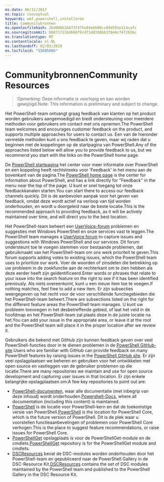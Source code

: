 ```yaml
---
ms.date: 06/12/2017
ms.topic: conceptual
keywords: wmf,powershell,installeren
title: Communitybronnen
ms.openlocfilehash: 2bd006b1b873f475e04ebb00cc89d593e114cafc
ms.sourcegitcommit: b6871f21bd666f9cd71dd336bb3f844cf472b56c
ms.translationtype: MT
ms.contentlocale: nl-NL
ms.lasthandoff: 02/03/2019
ms.locfileid: "55685086"
---
```

# <a name="community-resources"></a><span data-ttu-id="0b5cc-103">Communitybronnen</span><span class="sxs-lookup"><span data-stu-id="0b5cc-103">Community Resources</span></span> #
> <span data-ttu-id="0b5cc-104">Opmerking: Deze informatie is voorlopig en kan worden gewijzigd.</span><span class="sxs-lookup"><span data-stu-id="0b5cc-104">Note: This information is preliminary and subject to change.</span></span>

<span data-ttu-id="0b5cc-105">Het PowerShell-team ontvangt graag feedback van klanten op het product worden gebruikers aangemoedigd en biedt ondersteuning voor meerdere methoden voor gebruikers om contact met ons opnemen.</span><span class="sxs-lookup"><span data-stu-id="0b5cc-105">The PowerShell team welcomes and encourages customer feedback on the product, and supports multiple approaches for users to contact us.</span></span>
<span data-ttu-id="0b5cc-106">Een van de hieronder vermelde methoden kunt u ons feedback te geven, maar wij raden dat u beginnen met de koppelingen op de startpagina van PowerShell.</span><span class="sxs-lookup"><span data-stu-id="0b5cc-106">Any of the approaches listed below will allow you to provide feedback to us, but we recommend you start with the links on the PowerShell home page.</span></span>

<span data-ttu-id="0b5cc-107">De [PowerShell startpagina](https://microsoft.com/powershell) het center voor meer informatie over PowerShell en een koppeling heeft rechtstreeks voor 'Feedback' in het menu aan de bovenkant van de pagina.</span><span class="sxs-lookup"><span data-stu-id="0b5cc-107">The [PowerShell home page](https://microsoft.com/powershell) is the center for information about PowerShell, and has a link directly for "Feedback" in the menu near the top of the page.</span></span>
<span data-ttu-id="0b5cc-108">U kunt er snel toegang tot onze feedbackkanalen starten.</span><span class="sxs-lookup"><span data-stu-id="0b5cc-108">You can start there to access our feedback channels quickly.</span></span>
<span data-ttu-id="0b5cc-109">Dit is de aanbevolen aanpak voor het geven van feedback, omdat deze wordt actief na verloop van tijd worden onderhouden, en wordt u doorgeleid naar de beste locatie.</span><span class="sxs-lookup"><span data-stu-id="0b5cc-109">This is the recommended approach to providing feedback, as it will be actively maintained over time, and will direct you to the best location.</span></span>

<span data-ttu-id="0b5cc-110">Het PowerShell-team beheert een [UserVoice-forum](https://windowsserver.uservoice.com/forums/301869-powershell/) problemen en suggesties met Windows PowerShell en onze services vast te leggen.</span><span class="sxs-lookup"><span data-stu-id="0b5cc-110">The PowerShell team manages a [UserVoice forum](https://windowsserver.uservoice.com/forums/301869-powershell/) to capture issues and suggestions with Windows PowerShell and our services.</span></span>
<span data-ttu-id="0b5cc-111">Dit forum ondersteunt toe te voegen stemmen voor bestaande problemen, dat gebruikmaakt van het PowerShell-team om ons werk prioriteit te geven.</span><span class="sxs-lookup"><span data-stu-id="0b5cc-111">This forum supports adding votes to existing issues, which the PowerShell team uses to prioritize our work.</span></span>
<span data-ttu-id="0b5cc-112">Voer de woorden of zinsdelen die betrekking op uw probleem in de zoekfunctie aan de rechterkant om te zien hebben als deze eerder heeft zijn geïdentificeerd.</span><span class="sxs-lookup"><span data-stu-id="0b5cc-112">Enter words or phrases that relate to your issue into the search feature on the right to see if it has been identified previously.</span></span>
<span data-ttu-id="0b5cc-113">Als niets overeenkomt, kunt u een nieuw item toe te voegen.</span><span class="sxs-lookup"><span data-stu-id="0b5cc-113">If nothing matches, feel free to add a new item.</span></span>
<span data-ttu-id="0b5cc-114">Er zijn subsecties weergegeven op het recht voor de voor verschillende functiegebieden die het PowerShell-team beheert.</span><span class="sxs-lookup"><span data-stu-id="0b5cc-114">There are subsections listed on the right for the different feature areas the PowerShell team manages.</span></span>
<span data-ttu-id="0b5cc-115">U kunt uw probleem toevoegen in het desbetreffende gebied, of laat het veld in de hoofdmap en het PowerShell-team zal plaats deze in de juiste locatie na het.</span><span class="sxs-lookup"><span data-stu-id="0b5cc-115">You can add your issue in the appropriate area, or leave it at the root and the PowerShell team will place it in the proper location after we review it.</span></span>

<span data-ttu-id="0b5cc-116">Gebruikers die bekend met GitHub zijn kunnen feedback geven over veel PowerShell-functies door in te dienen problemen in de [PowerShell GitHub-site](https://github.com/powershell).</span><span class="sxs-lookup"><span data-stu-id="0b5cc-116">Users who are familiar with GitHub can provide feedback on many PowerShell features by raising issues in the [PowerShell GitHub site](https://github.com/powershell).</span></span>
<span data-ttu-id="0b5cc-117">Er zijn veel opslagplaatsen we beheren en gebruiken voor het ontwikkelen met open source en vastleggen van de gebruiker problemen op die locatie.</span><span class="sxs-lookup"><span data-stu-id="0b5cc-117">There are many repositories we maintain and use for open source development and capturing user issues in that location.</span></span>
<span data-ttu-id="0b5cc-118">Er zijn enkele belangrijke opslagplaatsen om:</span><span class="sxs-lookup"><span data-stu-id="0b5cc-118">A few key repositories to point out are:</span></span>

* <span data-ttu-id="0b5cc-119">[PowerShell-documenten](https://github.com/PowerShell/powershell-docs), waar alle documentatie (met inbegrip van deze inhoud) wordt onderhouden.</span><span class="sxs-lookup"><span data-stu-id="0b5cc-119">[Powershell-Docs](https://github.com/PowerShell/powershell-docs), where all documentation (including this content) is maintained.</span></span>
* <span data-ttu-id="0b5cc-120">[PowerShell](https://github.com/PowerShell/powershell) is de locatie voor PowerShell-kern en dat de toekomstige versie van PowerShell.</span><span class="sxs-lookup"><span data-stu-id="0b5cc-120">[PowerShell](https://github.com/PowerShell/powershell) is the location for PowerShell Core, which is the future version of PowerShell.</span></span>
<span data-ttu-id="0b5cc-121">Dit is de plek waar u voorstellen functieaanbevelingen of problemen voor PowerShell Core verhogen.</span><span class="sxs-lookup"><span data-stu-id="0b5cc-121">This is the place to suggest feature recommendations, or raise issues for PowerShell Core.</span></span>
* <span data-ttu-id="0b5cc-122">[PowerShellGet](https://github.com/PowerShell/powershellget) opslagplaats is voor de PowerShellGet-module en de cmdlets.</span><span class="sxs-lookup"><span data-stu-id="0b5cc-122">[PowerShellGet](https://github.com/PowerShell/powershellget) repository is for the PowerShellGet module and cmdlets.</span></span>
* <span data-ttu-id="0b5cc-123">[DSCResources](https://github.com/PowerShell/DscResources) bevat de DSC-modules worden onderhouden door het PowerShell-team en gepubliceerd naar de PowerShell Gallery in de DSC-Resource Kit.</span><span class="sxs-lookup"><span data-stu-id="0b5cc-123">[DSCResources](https://github.com/PowerShell/DscResources) contains the set of DSC modules maintained by the PowerShell team and published to the PowerShell Gallery in the DSC Resource Kit.</span></span>
